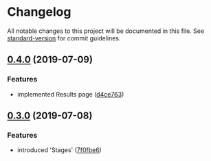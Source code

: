 # Changelog

All notable changes to this project will be documented in this file. See [standard-version](https://github.com/conventional-changelog/standard-version) for commit guidelines.

## [0.4.0](https://github.com/alexbadm/code-sign-app/compare/v0.3.0...v0.4.0) (2019-07-09)


### Features

* implemented Results page ([d4ce763](https://github.com/alexbadm/code-sign-app/commit/d4ce763))



## [0.3.0](https://github.com/alexbadm/code-sign-app/compare/v0.2.4...v0.3.0) (2019-07-08)


### Features

* introduced 'Stages' ([7f0fbe6](https://github.com/alexbadm/code-sign-app/commit/7f0fbe6))
